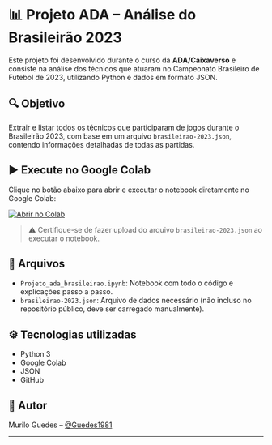 # 📊 Projeto ADA – Análise do Brasileirão 2023

Este projeto foi desenvolvido durante o curso da **ADA/Caixaverso** e consiste na análise dos técnicos que atuaram no Campeonato Brasileiro de Futebol de 2023, utilizando Python e dados em formato JSON.

## 🔍 Objetivo

Extrair e listar todos os técnicos que participaram de jogos durante o Brasileirão 2023, com base em um arquivo `brasileirao-2023.json`, contendo informações detalhadas de todas as partidas.

## ▶️ Execute no Google Colab

Clique no botão abaixo para abrir e executar o notebook diretamente no Google Colab:

[![Abrir no Colab](https://colab.research.google.com/assets/colab-badge.svg)](https://colab.research.google.com/github/Guedes1981/projetos_ada/blob/main/Projeto_ada_brasileirao.ipynb)

> ⚠️ Certifique-se de fazer upload do arquivo `brasileirao-2023.json` ao executar o notebook.

## 📁 Arquivos

- `Projeto_ada_brasileirao.ipynb`: Notebook com todo o código e explicações passo a passo.
- `brasileirao-2023.json`: Arquivo de dados necessário (não incluso no repositório público, deve ser carregado manualmente).

## ⚙️ Tecnologias utilizadas

- Python 3
- Google Colab
- JSON
- GitHub

## 👤 Autor

Murilo Guedes – [@Guedes1981](https://github.com/Guedes1981)

---
